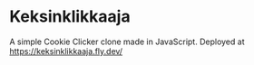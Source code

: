 # Keksinklikkaaja

A simple Cookie Clicker clone made in JavaScript. Deployed at https://keksinklikkaaja.fly.dev/
